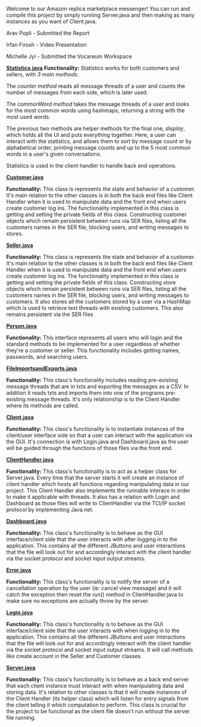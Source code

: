 Welcome to our Amazon replica marketplace messenger! You can run and compile this project by simply running Server.java and then making as many instances as you want of Client.java. 

Arav Popli - Submitted the Report 

Irfan Firosh - Video Presentation

Michelle Jyi - Submitted the Vocareum Workspace 

<ins>**Statistics.java**</ins>
**Functionality:** 
Statistics works for both customers and sellers, with _3 main methods_. 

The _counter method_ reads all message threads of a user and counts the number of messages from each side, which is later used.

The _commonWord method_ takes the message threads of a user and looks for the most common words using hashmaps, returning a string with the most used words.

The previous two methods are helper methods for the final one, _display_, which holds all the UI and puts everything together. Here, a user can interact with the statistics, and allows them to sort by message count or by alphabetical order, printing message counts and up to the 5 most common words in a user's given conversations.

Statistics is used in the client handler to handle back end operations. 

<ins>**Customer.java**</ins>

  **Functionality:** This class is represents the state and behavior of a customer. It's main relation to the other classes is in both the back end files like Client Handler when it is used to manipulate data and the front end when users create customer log ins. The functionality implemented in this class is getting and setting the private fields of this class. Constructing customer objects which remain persistent between runs via SER files, listing all the customers names in the SER file, blocking users, and writing messages to stores. 

<ins>**Seller.java**</ins>

  **Functionality:** This class is represents the state and behavior of a customer. It's main relation to the other classes is in both the back end files like Client Handler when it is used to manipulate data and the front end when users create customer log ins. The functionality implemented in this class is getting and setting the private fields of this class. Constructing store objects which remain persistent between runs via SER files, listing all the customers names in the SER file, blocking users, and writing messages to customers. It also stores all the customers stored by a user via a HashMap which is used to retrieve text threads with existing customers. This also remains persistent via the SER files

<ins>**Person.java**</ins>

  **Functionality:** This interface represents all users who will login and the standard methods to be implemented for a user regardless of whether they're a customer or seller. This functionality includes getting names, passwords, and searching users. 


<ins>**FileImportsandExports.java**</ins>

  **Functionality:** This class's functionality includes reading pre-existing message threads that are in txts and exporting the messages as a CSV. In addition it reads txts and imports them into one of the programs pre-existing message threads. It's only relationship is to the Client Handler where its methods are called. 

<ins>**Client.java**</ins>

 **Functionality:** This class's functionality is to instantiate instances of the client/user interface side so that a user can interact with the application via the GUI. It's connection is with Login.java and Dashboard.java as the user will be guided through the functions of those files via the front end.

<ins>**ClientHandler.java**</ins>

 **Functionality:** This class's functionality is to act as a helper class for Server.java. Every time that the server starts it will create an instance of client handler which hosts all functions regarding manipulating data in our project. This Client Handler also implements the runnable interace in order to make it applicable with threads. It also has a relation with Login and Dashboard as those files will write to ClientHandler via the TCI/IP socket protocol by implementing Java.net. 

<ins>**Dashboard.java**</ins>

**Functionality:** This class's functionality is to behave as the GUI interface/client side that the user interacts with after logging in to the application. This contains all the different JButtons and user interactions that the file will look out for and accordingly interact with the client handler via the socket protocol and socket input output streams. 

<ins>**Error.java**</ins>

**Functionality:** This class's functionality is to notify the server of a cancellation operation by the user (ie: cancel view message) and it will catch the exception then reset the run() method in ClientHandler.java to make sure no exceptions are actually throw by the server.

<ins>**Login.java**</ins>

**Functionality:** This class's functionality is to behave as the GUI interface/client side that the user interacts with when logging in to the application. This contains all the different JButtons and user interactions that the file will look out for and accordingly interact with the client handler via the socket protocol and socket input output streams. It will call methods like create account in the Seller and Customer classes.

<ins>**Server.java**</ins>

**Functionality:** This class's functionality is to behave as a back end server that each client instance must interact with when manipulating data and storing data. It's relation to other classes is that it will create instances of the Client Handler (its helper class) which will listen for entry signals from the client telling it which computation to perform. This class is crucial for the project to be functional as the client file doesn't run without the server file running. 




